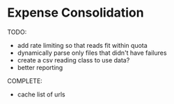 # Expense Consolidation

TODO:

- add rate limiting so that reads fit within quota
- dynamically parse only files that didn't have failures
- create a csv reading class to use data?
- better reporting

COMPLETE:

- cache list of urls
